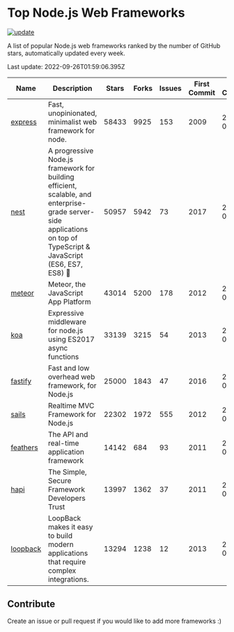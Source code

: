 # Top Node.js Web Frameworks

[![update](https://github.com/sunnysid3up/nodejs-web-frameworks/actions/workflows/update.yml/badge.svg)](https://github.com/sunnysid3up/nodejs-web-frameworks/actions/workflows/update.yml)

A list of popular Node.js web frameworks ranked by the number of GitHub stars, automatically updated every week.

Last update: 2022-09-26T01:59:06.395Z

| Name          | Description          | Stars                     | Forks          | Issues               | First Commit        | Last Commit         | Language          |
|---------------|----------------------|---------------------------|----------------|----------------------|---------------------|---------------------|-------------------|
| [express](https://github.com/expressjs/express) | Fast, unopinionated, minimalist web framework for node. | 58433 | 9925 | 153 | 2009 | 2022-09-26 | JS |
| [nest](https://github.com/nestjs/nest) | A progressive Node.js framework for building efficient, scalable, and enterprise-grade server-side applications on top of TypeScript & JavaScript (ES6, ES7, ES8) 🚀 | 50957 | 5942 | 73 | 2017 | 2022-09-25 | TS |
| [meteor](https://github.com/meteor/meteor) | Meteor, the JavaScript App Platform | 43014 | 5200 | 178 | 2012 | 2022-09-26 | JS |
| [koa](https://github.com/koajs/koa) | Expressive middleware for node.js using ES2017 async functions | 33139 | 3215 | 54 | 2013 | 2022-09-25 | JS |
| [fastify](https://github.com/fastify/fastify) | Fast and low overhead web framework, for Node.js | 25000 | 1843 | 47 | 2016 | 2022-09-25 | JS |
| [sails](https://github.com/balderdashy/sails) | Realtime MVC Framework for Node.js | 22302 | 1972 | 555 | 2012 | 2022-09-24 | JS |
| [feathers](https://github.com/feathersjs/feathers) | The API and real-time application framework | 14142 | 684 | 93 | 2011 | 2022-09-25 | TS |
| [hapi](https://github.com/hapijs/hapi) | The Simple, Secure Framework Developers Trust | 13997 | 1362 | 37 | 2011 | 2022-09-24 | JS |
| [loopback](https://github.com/strongloop/loopback) | LoopBack makes it easy to build modern applications that require complex integrations. | 13294 | 1238 | 12 | 2013 | 2022-09-25 | JS |

## Contribute 

Create an issue or pull request if you would like to add more frameworks :)